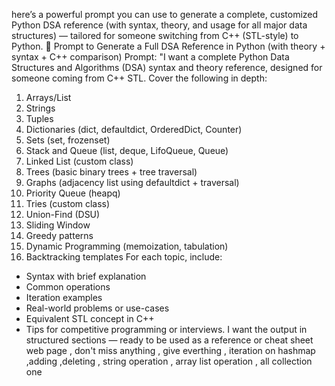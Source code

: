 here’s a powerful prompt you can use to generate a complete, customized Python DSA reference (with syntax, theory, and usage for all major data structures) — tailored for someone switching from C++ (STL-style) to Python.
🧠 Prompt to Generate a Full DSA Reference in Python (with theory + syntax + C++ comparison)
Prompt: "I want a complete Python Data Structures and Algorithms (DSA) syntax and theory reference, designed for someone coming from C++ STL.
Cover the following in depth:
1. Arrays/List
2. Strings
3. Tuples
4. Dictionaries (dict, defaultdict, OrderedDict, Counter)
5. Sets (set, frozenset)
6. Stack and Queue (list, deque, LifoQueue, Queue)
7. Linked List (custom class)
8. Trees (basic binary trees + tree traversal)
9. Graphs (adjacency list using defaultdict + traversal)
10. Priority Queue (heapq)
11. Tries (custom class)
12. Union-Find (DSU)
13. Sliding Window
14. Greedy patterns
15. Dynamic Programming (memoization, tabulation)
16. Backtracking templates
For each topic, include:
* Syntax with brief explanation
* Common operations
* Iteration examples
* Real-world problems or use-cases
* Equivalent STL concept in C++
* Tips for competitive programming or interviews.
I want the output in structured sections — ready to be used as a reference or cheat sheet web page , don't miss anything , give everthing , iteration on hashmap ,adding ,deleting , string operation , array list operation , all collection one 